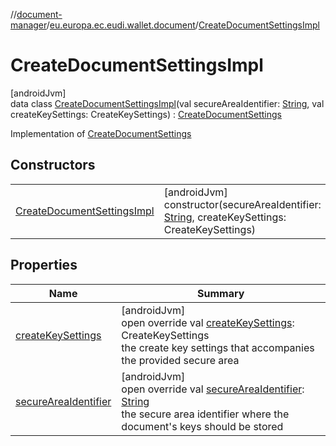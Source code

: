 //[document-manager](../../../index.md)/[eu.europa.ec.eudi.wallet.document](../index.md)/[CreateDocumentSettingsImpl](index.md)

# CreateDocumentSettingsImpl

[androidJvm]\
data class [CreateDocumentSettingsImpl](index.md)(val
secureAreaIdentifier: [String](https://kotlinlang.org/api/latest/jvm/stdlib/kotlin/-string/index.html),
val createKeySettings:
CreateKeySettings) : [CreateDocumentSettings](../-create-document-settings/index.md)

Implementation of [CreateDocumentSettings](../-create-document-settings/index.md)

## Constructors

|                                                                 |                                                                                                                                                                           |
|-----------------------------------------------------------------|---------------------------------------------------------------------------------------------------------------------------------------------------------------------------|
| [CreateDocumentSettingsImpl](-create-document-settings-impl.md) | [androidJvm]<br>constructor(secureAreaIdentifier: [String](https://kotlinlang.org/api/latest/jvm/stdlib/kotlin/-string/index.html), createKeySettings: CreateKeySettings) |

## Properties

| Name                                              | Summary                                                                                                                                                                                                                                        |
|---------------------------------------------------|------------------------------------------------------------------------------------------------------------------------------------------------------------------------------------------------------------------------------------------------|
| [createKeySettings](create-key-settings.md)       | [androidJvm]<br>open override val [createKeySettings](create-key-settings.md): CreateKeySettings<br>the create key settings that accompanies the provided secure area                                                                          |
| [secureAreaIdentifier](secure-area-identifier.md) | [androidJvm]<br>open override val [secureAreaIdentifier](secure-area-identifier.md): [String](https://kotlinlang.org/api/latest/jvm/stdlib/kotlin/-string/index.html)<br>the secure area identifier where the document's keys should be stored |
